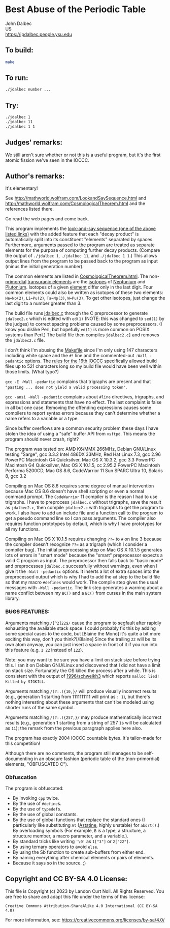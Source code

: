# Best Abuse of the Periodic Table

John Dalbec  
US  
<https://jpdalbec.people.ysu.edu>

## To build:

```sh
make
```

## To run:

```sh
./jdalbec number ...
```

## Try:

```sh
./jdalbec 1
./jdalbec 11
./jdalbec 1 1

```

## Judges' remarks:

We still aren't sure whether or not this is a useful program, but
it's the first atomic fission we've seen in the IOCCC.

## Author's remarks:

It's elementary!

See <http://mathworld.wolfram.com/LookandSaySequence.html> and
<http://mathworld.wolfram.com/CosmologicalTheorem.html> and the references
listed there.

Go read the web pages and come back.

This program implements the [look-and-say sequence (one of the above listed
links)](https://mathworld.wolfram.com/LookandSaySequence.html) with the added
feature that each "decay product" is automatically split into its constituent
"elements" separated by spaces.  Furthermore, arguments passed to the program
are treated as separate elements for the purpose of computing further decay
products.  (Compare the output of `./jdalbec 1`, `./jdalbec 11`, and `./jdalbec
1 1`.)  This allows output lines from the program to be passed back to the
program as input (minus the initial generation number).

The common elements are listed in
[CosmologicalTheorem.html](http://mathworld.wolfram.com/CosmologicalTheorem.html).
The non-[primordial](https://en.wikipedia.org/wiki/Primordial_nuclide)
[transuranic elements](https://en.wikipedia.org/wiki/Transuranium_element) are
the [isotopes](https://en.wikipedia.org/wiki/Isotope) of
[Neptunium](https://en.wikipedia.org/wiki/Neptunium) and
[Plutonium](https://en.wikipedia.org/wiki/Plutonium).  Isotopes of a given
[element](https://en.wikipedia.org/wiki/Chemical_element) differ only in the
last digit.  Four common elements could also be written as isotopes of these two
elements: `He=Np(2)`, `Li=Pu(2)`, `Ta=Np(3)`, `W=Pu(3)`.  To get other isotopes,
just change the last digit to a number greater than 3.

The build file runs [jdalbec.c](jdalbec.c) through the C preprocessor to
generate `jdalbec2.c` which is edited with `ed(1)` (NOTE: this was
changed to `sed(1)` by the judges) to correct spacing
problems caused by some preprocessors.  (I know you dislike
Perl, but hopefully `ed(1)` is more common on POSIX systems than
Perl.)  The build file then compiles `jdalbec2.c]` and removes the
`jdalbec2.c` file.

I don't think I'm abusing the [Makefile](Makefile) since I'm only using
147 characters including white space and the `#!` line and the
commented-out `-Wall -pedantic` options.  The [rules for the
16th IOCCC](/2004/rules.txt) specifically allowed build files up to 521
characters long so my build file would have been well within
those limits.  (What typo?)

`gcc -E -Wall -pedantic` complains that trigraphs are present and that
`"pasting ... does not yield a valid processing token"`.

`gcc -ansi -Wall -pedantic` complains about `#line` directives,
trigraphs, and expressions and statements that have no effect.
The last complaint is false in all but one case.  Removing
the offending expressions causes some compilers to report
syntax errors because they can't determine whether a name
refers to a variable or a type.

Since buffer overflows are a common security problem these
days I have stolen the idea of using a "safe" buffer API from
`vsftpd`.  This means the program should never crash, right?

The program was tested on:
AMD K6/MMX 266MHz, Debian GNU/Linux testing "Sarge", gcc 3.3.2
Intel 486DX 33MHz, Red Hat Linux 7.3, gcc 2.96
PowerPC Macintosh G4 Quicksilver, Mac OS X 10.3.2, gcc 3.3
PowerPC Macintosh G4 Quicksilver, Mac OS X 10.1.5, cc 2.95.2
PowerPC Macintosh Performa 5200CD, Mac OS 8.6, CodeWarrior 11
Sun SPARC Ultra 10, Solaris 8, gcc 3.2

Compiling on Mac OS 8.6 requires some degree of manual
intervention because Mac OS 8.6 doesn't have shell scripting
or even a normal command prompt.  The `CodeWarrior` 11 compiler
is the reason I had to use trigraphs.  I have to preprocess
`jdalbec.c` without trigraphs, save the result as `jdalbec2.c`, then
compile `jdalbec2.c` with trigraphs to get the program to work.
I also have to add an include file and a function call to the
program to get a pseudo command line so I can pass arguments.
The compiler also requires function prototypes by default,
which is why I have prototypes for all my functions.

Compiling on Mac OS X 10.1.5 requires changing `??=` to `#` on
line 3 because the compiler doesn't recognize `??=` as a trigraph
(which I consider a compiler bug).  The initial preprocessing
step on Mac OS X 10.1.5 generates lots of errors in "smart
mode" because the "smart" preprocessor expects a valid C
program as input.  The preprocessor then falls back to "basic
mode" and preprocesses `jdalbec.c` successfully without warnings,
even when I give it the `-Wall -pedantic` options.  It inserts
a lot of extra spaces into the preprocessed output which is
why I had to add the `ed` step to the build file so that my
macro `#defines` would work.  The compile step gives the usual
messages with `-Wall -pedantic`.  The link step generates a
warning about a name conflict between my `BC()` and a `BC()` from
curses in the main system library.

### <strike>BUGS</strike> FEATURES:

Arguments matching `/[^2]22$/` cause the program to segfault
after rapidly exhausting the available stack space.  I could
probably fix this by adding some special cases to the code,
but [Blaine the Mono] it's quite a bit more exciting this way,
don't you think?[/Blaine]  Since the trailing `22` will be
its own atom anyway, you can just insert a space in front of
it if you run into this feature (e.g. `1 22` instead of `122`).

Note: you may want to be sure you have a limit on stack size before trying this.
I ran it on Debian GNU/Linux and discovered that I did not have a limit on stack
size.  Fortunately the OS killed the process after a while.  This is consistent
with the output of [1996/schweikh3](/1996/schweikh3/schweikh3.c) which reports
`malloc lied!  Killed by SIGKILL`.

Arguments matching `/(?:.){10,}/` will produce visually incorrect
results (e.g., generation 1 starting from 1111111111 will
print as `: 1`), but there's nothing interesting about these
arguments that can't be modeled using shorter runs of the same
symbol.

Arguments matching `/(?:.){257,}/` may produce mathematically
incorrect results (e.g., generation 1 starting from a string
of 257 `1`s will be calculated as `11`); the remark from the
previous paragraph applies here also.

The program has exactly 2004 IOCCC countable bytes.  It's
tailor-made for this competition!

Although there are no comments, the program still manages to
be self-documenting in an obscure fashion (periodic table of
the (non-primordial) elements, "OBFUSCATED C").

### Obfuscation

The program is obfuscated:

- By invoking `cpp` twice.
- By the use of `#define`s.
- By the use of `typedef`s.
- By the use of global constants.
- By the use of global functions that replace the standard ones (I particularly
like substituting `At` ([Astatine](https://en.wikipedia.org/wiki/Astatine),
highly unstable) for `abort()`.) By overloading symbols (For example, `B` is a
type, a structure, a structure member, a macro parameter, and a variable.).
- By standard tricks like writing `'\0'` as `1["3"]` or `2["22"]`.
- By using ternary operators to avoid `else`.
- By using the Sb function to create sub-buffers from either end.
- By naming everything after chemical elements or pairs of elements.
- Because it says so in the source. ;)

## Copyright and CC BY-SA 4.0 License:

This file is Copyright (c) 2023 by Landon Curt Noll.  All Rights Reserved.
You are free to share and adapt this file under the terms of this license:

    Creative Commons Attribution-ShareAlike 4.0 International (CC BY-SA 4.0)

For more information, see: https://creativecommons.org/licenses/by-sa/4.0/
